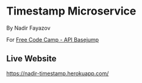 # Timestamp Microservice
By Nadir Fayazov

For [Free Code Camp - API Basejump](https://www.freecodecamp.org/challenges/timestamp-microservice)

## Live Website
https://nadir-timestamp.herokuapp.com/
